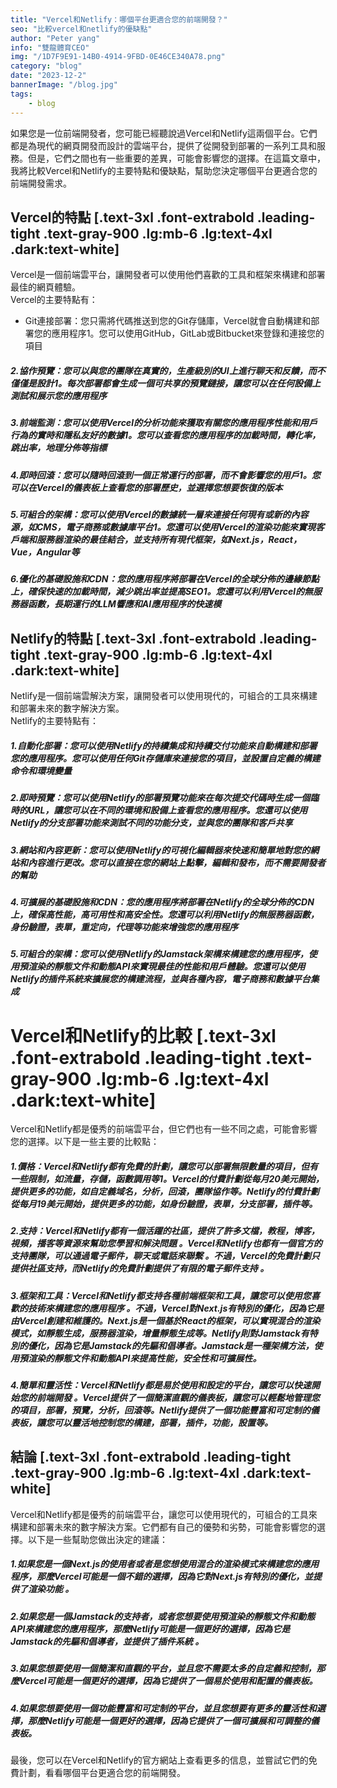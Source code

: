 ```yaml
---
title: "Vercel和Netlify：哪個平台更適合您的前端開發？"
seo: "比較vercel和netlify的優缺點"
author: "Peter yang"
info: "雙龍體育CEO"
img: "/1D7F9E91-14B0-4914-9FBD-0E46CE340A78.png"
category: "blog"
date: "2023-12-2"
bannerImage: "/blog.jpg"
tags:
    - blog
---
```


如果您是一位前端開發者，您可能已經聽說過Vercel和Netlify這兩個平台。它們都是為現代的網頁開發而設計的雲端平台，提供了從開發到部署的一系列工具和服務。但是，它們之間也有一些重要的差異，可能會影響您的選擇。在這篇文章中，我將比較Vercel和Netlify的主要特點和優缺點，幫助您決定哪個平台更適合您的前端開發需求。

## Vercel的特點 [.text-3xl .font-extrabold .leading-tight .text-gray-900 .lg:mb-6 .lg:text-4xl .dark:text-white]

Vercel是一個前端雲平台，讓開發者可以使用他們喜歡的工具和框架來構建和部署最佳的網頁體驗。  
Vercel的主要特點有：

* Git連接部署：您只需將代碼推送到您的Git存儲庫，Vercel就會自動構建和部署您的應用程序1。您可以使用GitHub，GitLab或Bitbucket來登錄和連接您的項目
    
##### 2.協作預覽：您可以與您的團隊在真實的，生產級別的UI上進行聊天和反饋，而不僅僅是設計1。每次部署都會生成一個可共享的預覽鏈接，讓您可以在任何設備上測試和展示您的應用程序
    
##### 3.前端監測：您可以使用Vercel的分析功能來獲取有關您的應用程序性能和用戶行為的實時和隱私友好的數據1。您可以查看您的應用程序的加載時間，轉化率，跳出率，地理分佈等指標
    
##### 4.即時回滾：您可以隨時回滾到一個正常運行的部署，而不會影響您的用戶1。您可以在Vercel的儀表板上查看您的部署歷史，並選擇您想要恢復的版本
    
##### 5.可組合的架構：您可以使用Vercel的數據統一層來連接任何現有或新的內容源，如CMS，電子商務或數據庫平台1。您還可以使用Vercel的渲染功能來實現客戶端和服務器渲染的最佳結合，並支持所有現代框架，如Next.js，React，Vue，Angular等
    
##### 6.優化的基礎設施和CDN：您的應用程序將部署在Vercel的全球分佈的邊緣節點上，確保快速的加載時間，減少跳出率並提高SEO1。您還可以利用Vercel的無服務器函數，長期運行的LLM響應和AI應用程序的快速模
    

## Netlify的特點 [.text-3xl .font-extrabold .leading-tight .text-gray-900 .lg:mb-6 .lg:text-4xl .dark:text-white]

Netlify是一個前端雲解決方案，讓開發者可以使用現代的，可組合的工具來構建和部署未來的數字解決方案。  
Netlify的主要特點有：

##### 1.自動化部署：您可以使用Netlify的持續集成和持續交付功能來自動構建和部署您的應用程序。您可以使用任何Git存儲庫來連接您的項目，並設置自定義的構建命令和環境變量
    
##### 2.即時預覽：您可以使用Netlify的部署預覽功能來在每次提交代碼時生成一個臨時的URL，讓您可以在不同的環境和設備上查看您的應用程序。您還可以使用Netlify的分支部署功能來測試不同的功能分支，並與您的團隊和客戶共享
    
##### 3.網站和內容更新：您可以使用Netlify的可視化編輯器來快速和簡單地對您的網站和內容進行更改。您可以直接在您的網站上點擊，編輯和發布，而不需要開發者的幫助
    
##### 4.可擴展的基礎設施和CDN：您的應用程序將部署在Netlify的全球分佈的CDN上，確保高性能，高可用性和高安全性。您還可以利用Netlify的無服務器函數，身份驗證，表單，重定向，代理等功能來增強您的應用程序
    
##### 5.可組合的架構：您可以使用Netlify的Jamstack架構來構建您的應用程序，使用預渲染的靜態文件和動態API來實現最佳的性能和用戶體驗。您還可以使用Netlify的插件系統來擴展您的構建流程，並與各種內容，電子商務和數據平台集成
    

# Vercel和Netlify的比較 [.text-3xl .font-extrabold .leading-tight .text-gray-900 .lg:mb-6 .lg:text-4xl .dark:text-white]

Vercel和Netlify都是優秀的前端雲平台，但它們也有一些不同之處，可能會影響您的選擇。以下是一些主要的比較點：

##### 1.價格：Vercel和Netlify都有免費的計劃，讓您可以部署無限數量的項目，但有一些限制，如流量，存儲，函數調用等1。Vercel的付費計劃從每月20美元開始，提供更多的功能，如自定義域名，分析，回滾，團隊協作等。Netlify的付費計劃從每月19美元開始，提供更多的功能，如身份驗證，表單，分支部署，插件等。
    

##### 2.支持：Vercel和Netlify都有一個活躍的社區，提供了許多文檔，教程，博客，視頻，播客等資源來幫助您學習和解決問題 。Vercel和Netlify也都有一個官方的支持團隊，可以通過電子郵件，聊天或電話來聯繫 。不過，Vercel的免費計劃只提供社區支持，而Netlify的免費計劃提供了有限的電子郵件支持 。
    
##### 3.框架和工具：Vercel和Netlify都支持各種前端框架和工具，讓您可以使用您喜歡的技術來構建您的應用程序 。不過，Vercel對Next.js有特別的優化，因為它是由Vercel創建和維護的。Next.js是一個基於React的框架，可以實現混合的渲染模式，如靜態生成，服務器渲染，增量靜態生成等。Netlify則對Jamstack有特別的優化，因為它是Jamstack的先驅和倡導者。Jamstack是一種架構方法，使用預渲染的靜態文件和動態API來提高性能，安全性和可擴展性。
    
##### 4.簡單和靈活性：Vercel和Netlify都是易於使用和設定的平台，讓您可以快速開始您的前端開發 。Vercel提供了一個簡潔直觀的儀表板，讓您可以輕鬆地管理您的項目，部署，預覽，分析，回滾等。Netlify提供了一個功能豐富和可定制的儀表板，讓您可以靈活地控制您的構建，部署，插件，功能，設置等。
    

## 結論 [.text-3xl .font-extrabold .leading-tight .text-gray-900 .lg:mb-6 .lg:text-4xl .dark:text-white]

Vercel和Netlify都是優秀的前端雲平台，讓您可以使用現代的，可組合的工具來構建和部署未來的數字解決方案。它們都有自己的優勢和劣勢，可能會影響您的選擇。以下是一些幫助您做出決定的建議：

##### 1.如果您是一個Next.js的使用者或者是您想使用混合的渲染模式來構建您的應用程序，那麼Vercel可能是一個不錯的選擇，因為它對Next.js有特別的優化，並提供了渲染功能 。
    
##### 2.如果您是一個Jamstack的支持者，或者您想要使用預渲染的靜態文件和動態API來構建您的應用程序，那麼Netlify可能是一個更好的選擇，因為它是Jamstack的先驅和倡導者，並提供了插件系統 。
    
##### 3.如果您想要使用一個簡潔和直觀的平台，並且您不需要太多的自定義和控制，那麼Vercel可能是一個更好的選擇，因為它提供了一個易於使用和配置的儀表板。
    
##### 4.如果您想要使用一個功能豐富和可定制的平台，並且您想要有更多的靈活性和選擇，那麼Netlify可能是一個更好的選擇，因為它提供了一個可擴展和可調整的儀表板。
    

最後，您可以在Vercel和Netlify的官方網站上查看更多的信息，並嘗試它們的免費計劃，看看哪個平台更適合您的前端開發。
